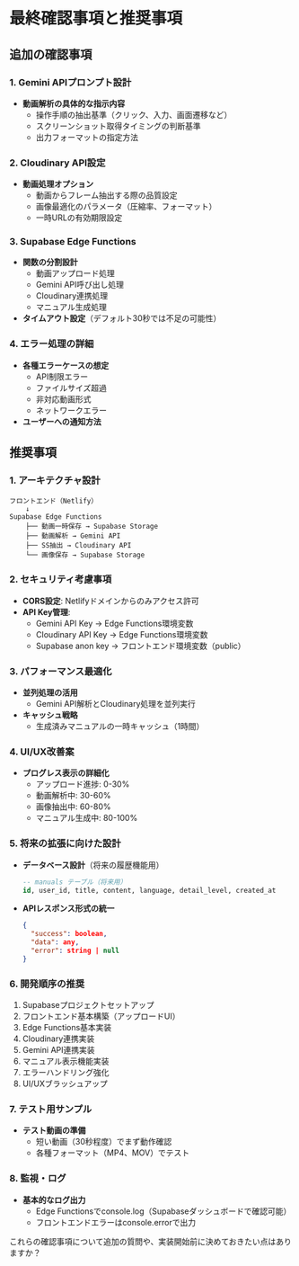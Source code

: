 # 最終確認事項と推奨事項

## 追加の確認事項

### 1. Gemini APIプロンプト設計
- **動画解析の具体的な指示内容**
  - 操作手順の抽出基準（クリック、入力、画面遷移など）
  - スクリーンショット取得タイミングの判断基準
  - 出力フォーマットの指定方法

### 2. Cloudinary API設定
- **動画処理オプション**
  - 動画からフレーム抽出する際の品質設定
  - 画像最適化のパラメータ（圧縮率、フォーマット）
  - 一時URLの有効期限設定

### 3. Supabase Edge Functions
- **関数の分割設計**
  - 動画アップロード処理
  - Gemini API呼び出し処理
  - Cloudinary連携処理
  - マニュアル生成処理
- **タイムアウト設定**（デフォルト30秒では不足の可能性）

### 4. エラー処理の詳細
- **各種エラーケースの想定**
  - API制限エラー
  - ファイルサイズ超過
  - 非対応動画形式
  - ネットワークエラー
- **ユーザーへの通知方法**

## 推奨事項

### 1. アーキテクチャ設計
```
フロントエンド（Netlify）
    ↓
Supabase Edge Functions
    ├── 動画一時保存 → Supabase Storage
    ├── 動画解析 → Gemini API
    ├── SS抽出 → Cloudinary API
    └── 画像保存 → Supabase Storage
```

### 2. セキュリティ考慮事項
- **CORS設定**: Netlifyドメインからのみアクセス許可
- **API Key管理**: 
  - Gemini API Key → Edge Functions環境変数
  - Cloudinary API Key → Edge Functions環境変数
  - Supabase anon key → フロントエンド環境変数（public）

### 3. パフォーマンス最適化
- **並列処理の活用**
  - Gemini API解析とCloudinary処理を並列実行
- **キャッシュ戦略**
  - 生成済みマニュアルの一時キャッシュ（1時間）

### 4. UI/UX改善案
- **プログレス表示の詳細化**
  - アップロード進捗: 0-30%
  - 動画解析中: 30-60%
  - 画像抽出中: 60-80%
  - マニュアル生成中: 80-100%

### 5. 将来の拡張に向けた設計
- **データベース設計**（将来の履歴機能用）
  ```sql
  -- manuals テーブル（将来用）
  id, user_id, title, content, language, detail_level, created_at
  ```

- **APIレスポンス形式の統一**
  ```json
  {
    "success": boolean,
    "data": any,
    "error": string | null
  }
  ```

### 6. 開発順序の推奨
1. Supabaseプロジェクトセットアップ
2. フロントエンド基本構築（アップロードUI）
3. Edge Functions基本実装
4. Cloudinary連携実装
5. Gemini API連携実装
6. マニュアル表示機能実装
7. エラーハンドリング強化
8. UI/UXブラッシュアップ

### 7. テスト用サンプル
- **テスト動画の準備**
  - 短い動画（30秒程度）でまず動作確認
  - 各種フォーマット（MP4、MOV）でテスト

### 8. 監視・ログ
- **基本的なログ出力**
  - Edge Functionsでconsole.log（Supabaseダッシュボードで確認可能）
  - フロントエンドエラーはconsole.errorで出力

これらの確認事項について追加の質問や、実装開始前に決めておきたい点はありますか？